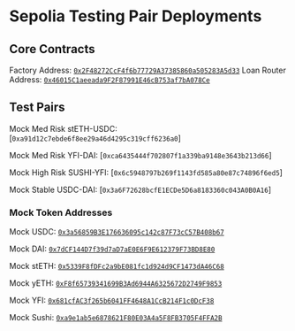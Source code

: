 # Sepolia Testing Pair Deployments

## Core Contracts

Factory Address:     [`0x2F48272CcF4f6b77729A37385860a505283A5d33`](https://sepolia.scrollscan.dev/address/0x2F48272CcF4f6b77729A37385860a505283A5d33)
Loan Router Address: [`0x46015C1aeeada9F2F87991E46cB753af7bA078Ce`](https://sepolia.scrollscan.dev/address/0x46015c1aeeada9f2f87991e46cb753af7ba078ce)

## Test Pairs

Mock Med Risk stETH-USDC: [`0xa91d12c7ebde6f8ee29a46d4295c319cff6236a0`]

Mock Med Risk YFI-DAI: [`0xca6435444f702807f1a339ba9148e3643b213d66`]

Mock High Risk SUSHI-YFI: [`0x6c5948797b269f1143fd585a80e87c74896f6ed5`]

Mock Stable USDC-DAI: [`0x3a6F72628bcfE1ECDe5D6a8183360c043A0B0A16`]

### Mock Token Addresses

Mock USDC:   [`0x3a56859B3E176636095c142c87F73cC57B408b67`](https://sepolia.scrollscan.dev/address/0x3a56859B3E176636095c142c87F73cC57B408b67#code)

Mock DAI:    [`0x7dCF144D7f39d7aD7aE0E6F9E612379F73BD8E80`](https://sepolia.scrollscan.dev/address/0x7dCF144D7f39d7aD7aE0E6F9E612379F73BD8E80#code)

Mock stETH:  [`0x5339F8fDFc2a9bE081fc1d924d9CF1473dA46C68`](https://sepolia.scrollscan.dev/address/0x5339F8fDFc2a9bE081fc1d924d9CF1473dA46C68#code)

Mock yETH:   [`0xF8f65739341699B3Ad6944A6325672D2749F9853`](https://sepolia.scrollscan.dev/address/0xF8f65739341699B3Ad6944A6325672D2749F9853#code)

Mock YFI:    [`0x681cfAC3f265b6041FF4648A1CcB214F1c0DcF38`](https://sepolia.scrollscan.dev/address/0x681cfAC3f265b6041FF4648A1CcB214F1c0DcF38#code)

Mock Sushi:  [`0xa9e1ab5e6878621F80E03A4a5F8FB3705F4FFA2B`](https://sepolia.scrollscan.dev/address/0xa9e1ab5e6878621F80E03A4a5F8FB3705F4FFA2B#code)
